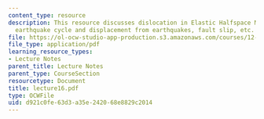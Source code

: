 ```yaml
---
content_type: resource
description: This resource discusses dislocation in Elastic Halfspace Model of the
  earthquake cycle and displacement from earthquakes, fault slip, etc.
file: https://ol-ocw-studio-app-production.s3.amazonaws.com/courses/12-520-geodynamics-fall-2006/d921c0fe63d3a35e242068e8829c2014_lecture16.pdf
file_type: application/pdf
learning_resource_types:
- Lecture Notes
parent_title: Lecture Notes
parent_type: CourseSection
resourcetype: Document
title: lecture16.pdf
type: OCWFile
uid: d921c0fe-63d3-a35e-2420-68e8829c2014
---
```

